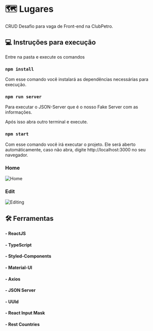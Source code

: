# 🗺 Lugares

CRUD Desafio para vaga de Front-end na ClubPetro.

## 💻 Instruções para execução

Entre na pasta e execute os comandos

### `npm install`

Com esse comando você instalará as dependências necessárias para execução.

### `npm run server`

Para executar o JSON-Server que é o nosso Fake Server com as informações.

Após isso abra outro terminal e execute.

### `npm start`

Com esse comando você irá executar o projeto.
Ele será aberto automáticamente, caso não abra, digite http://localhost:3000 no seu navegador.

### Home
![Home](https://user-images.githubusercontent.com/62616463/104857807-bdd6bd00-58f9-11eb-8773-cd0795464cb6.png)
### Edit
![Editing](https://user-images.githubusercontent.com/62616463/104857810-cc24d900-58f9-11eb-8efe-44976c7c791c.png)

## 🛠 Ferramentas

#### - ReactJS
#### - TypeScript
#### - Styled-Components
#### - Material-UI
#### - Axios
#### - JSON Server
#### - UUId
#### - React Input Mask
#### - Rest Countries
